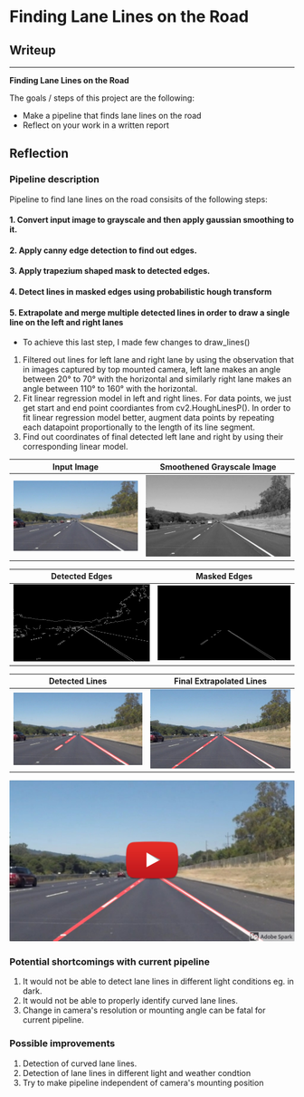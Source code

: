 # **Finding Lane Lines on the Road** 

## Writeup

---

**Finding Lane Lines on the Road**

The goals / steps of this project are the following:
* Make a pipeline that finds lane lines on the road
* Reflect on your work in a written report



## Reflection

###  Pipeline description

Pipeline to find lane lines on the road consisits of the following steps:

#### 1. Convert input image to grayscale and then apply gaussian smoothing to it.
#### 2. Apply canny edge detection to find out edges.
#### 3. Apply trapezium shaped mask to detected edges.
#### 4. Detect lines in masked edges using probabilistic hough transform
#### 5. Extrapolate and merge multiple detected lines in order to draw a single line on the left and right lanes
 * To achieve this last step, I made few changes to draw_lines() 
  1. Filtered out lines for left lane and right lane by using the observation that in images captured by top mounted camera, left lane makes an angle between 20° to 70° with the horizontal and similarly right lane makes an angle between 110° to 160° with the horizontal.
  2. Fit linear regression model in left and right lines. For data points, we just get start and end point coordiantes from cv2.HoughLinesP(). In order to fit linear regression model better, augment data points by repeating each datapoint proportionally to the length of its line segment.
  3. Find out coordinates of final detected left lane and right by using their corresponding linear model.


Input Image             |  Smoothened Grayscale Image
:-------------------------:|:-------------------------:
![](markdown_images/1.jpg) |  ![](markdown_images/2.jpg)

Detected Edges             |  Masked Edges
:-------------------------:|:-------------------------:
![](markdown_images/3.jpg) |  ![](markdown_images/4.jpg)

Detected Lines             |  Final Extrapolated Lines
:-------------------------:|:-------------------------:
![](markdown_images/5.jpg) |  ![](markdown_images/6.jpg)

[![](markdown_images/video.jpg)](https://youtu.be/P1jYFLaGfNA)

### Potential shortcomings with current pipeline

 1. It would not be able to detect lane lines in different light conditions eg. in dark.
 2. It would not be able to properly identify curved lane lines.
 3. Change in camera's resolution or mounting angle can be fatal for current pipeline.


###  Possible improvements

 1. Detection of curved lane lines.
 2. Detection of lane lines in different light and weather condtion
 3. Try to make pipeline independent of camera's mounting position
